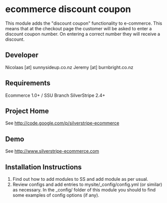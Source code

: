 
ecommerce discount coupon
================================================================================

This module adds the "discount coupon" functionality
to e-commerce. This means that at the checkout page
the customer will be asked to enter a discount
coupon number.  On entering a correct number they will
receive a discount.

Developer
-----------------------------------------------
Nicolaas [at] sunnysideup.co.nz
Jeremy [at] burnbright.co.nz

Requirements
-----------------------------------------------
Ecommerce 1.0+ / SSU Branch
SilverStripe 2.4+

Project Home
-----------------------------------------------
See http://code.google.com/p/silverstripe-ecommerce

Demo
-----------------------------------------------
See http://www.silverstripe-ecommerce.com

Installation Instructions
-----------------------------------------------
1. Find out how to add modules to SS and add module as per usual.
2. Review configs and add entries to mysite/_config/config.yml
(or similar) as necessary.
In the _config/ folder of this module
you should to find some examples of config options (if any).





